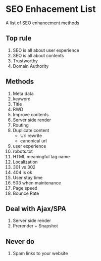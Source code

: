 # SEO Enhacement List

A list of SEO enhancement methods

## Top rule

1. SEO is all about user experience
1. SEO is all about contents
1. Trustworthy
1. Domain Authority

## Methods

1. Meta data
1. keyword
1. Title
1. RWD
1. Improve contents
1. Server side render
1. Routing
1. Duplicate content
    * Url rewrite
    * canonical url
1. user experience
1. robots.txt
1. HTML meaningful tag name
1. Localization
1. 301 vs 302
1. 404 is ok
1. User stay time
1. 503 when maintenance
1. Page speed
1. Bounce Rate

## Deal with Ajax/SPA

1. Server side render
1. Prerender + Snapshot

## Never do

1. Spam links to your website